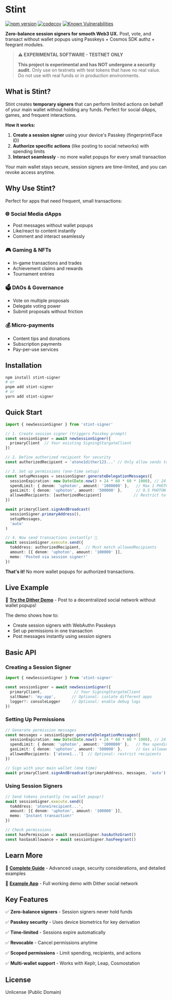 # Stint

[![npm version](https://img.shields.io/npm/v/stint-signer.svg)](https://www.npmjs.com/package/stint-signer)
[![codecov](https://codecov.io/gh/n2p5/stint/graph/badge.svg)](https://codecov.io/gh/n2p5/stint)
[![Known Vulnerabilities](https://snyk.io/test/github/n2p5/stint/badge.svg)](https://snyk.io/test/github/n2p5/stint)

**Zero-balance session signers for smooth Web3 UX.** Post, vote, and transact without wallet popups using Passkeys + Cosmos SDK authz + feegrant modules.

> **⚠️ EXPERIMENTAL SOFTWARE - TESTNET ONLY**
>
> **This project is experimental and has NOT undergone a security audit.** Only use on testnets with test tokens that have no real value. Do not use with real funds or in production environments.

## What is Stint?

Stint creates **temporary signers** that can perform limited actions on behalf of your main wallet without holding any funds. Perfect for social dApps, games, and frequent interactions.

**How it works:**

1. **Create a session signer** using your device's Passkey (fingerprint/Face ID)
2. **Authorize specific actions** (like posting to social networks) with spending limits
3. **Interact seamlessly** - no more wallet popups for every small transaction

Your main wallet stays secure, session signers are time-limited, and you can revoke access anytime.

## Why Use Stint?

Perfect for apps that need frequent, small transactions:

### 🌐 **Social Media dApps**

- Post messages without wallet popups
- Like/react to content instantly
- Comment and interact seamlessly

### 🎮 **Gaming & NFTs**

- In-game transactions and trades
- Achievement claims and rewards
- Tournament entries

### 🗳️ **DAOs & Governance**  

- Vote on multiple proposals
- Delegate voting power
- Submit proposals without friction

### 💰 **Micro-payments**

- Content tips and donations
- Subscription payments
- Pay-per-use services

## Installation

```bash
npm install stint-signer
# or
pnpm add stint-signer
# or
yarn add stint-signer
```

## Quick Start

```typescript
import { newSessionSigner } from 'stint-signer'

// 1. Create session signer (triggers Passkey prompt)
const sessionSigner = await newSessionSigner({
  primaryClient  // Your existing SigningStargateClient
})

// 2. Define authorized recipient for security
const authorizedRecipient = 'atone1dither123...' // Only allow sends to this address

// 3. Set up permissions (one-time setup)
const setupMessages = sessionSigner.generateDelegationMessages({
  sessionExpiration: new Date(Date.now() + 24 * 60 * 60 * 1000), // 24 hours
  spendLimit: { denom: 'uphoton', amount: '1000000' },   // Max 1 PHOTON
  gasLimit: { denom: 'uphoton', amount: '500000' },      // 0.5 PHOTON for gas
  allowedRecipients: [authorizedRecipient]              // Restrict to specific address
})

await primaryClient.signAndBroadcast(
  sessionSigner.primaryAddress(), 
  setupMessages, 
  'auto'
)

// 4. Now send transactions instantly! 🚀
await sessionSigner.execute.send({
  toAddress: authorizedRecipient,  // Must match allowedRecipients
  amount: [{ denom: 'uphoton', amount: '100000' }],
  memo: 'Posted via session signer!'
})
```

**That's it!** No more wallet popups for authorized transactions.

## Live Example

🎯 **[Try the Dither Demo](./examples/dither-post-demo)** - Post to a decentralized social network without wallet popups!

The demo shows how to:

- Create session signers with WebAuthn Passkeys  
- Set up permissions in one transaction
- Post messages instantly using session signers

## Basic API

### Creating a Session Signer

```typescript
import { newSessionSigner } from 'stint-signer'

const sessionSigner = await newSessionSigner({
  primaryClient,              // Your SigningStargateClient
  saltName?: 'my-app',       // Optional: isolate different apps
  logger?: consoleLogger     // Optional: enable debug logs
})
```

### Setting Up Permissions

```typescript
// Generate permission messages
const messages = sessionSigner.generateDelegationMessages({
  sessionExpiration: new Date(Date.now() + 24 * 60 * 60 * 1000), // 24 hours
  spendLimit: { denom: 'uphoton', amount: '1000000' },   // Max spending
  gasLimit: { denom: 'uphoton', amount: '500000' },      // Gas allowance
  allowedRecipients: ['atone1...']  // Optional: restrict recipients
})

// Sign with your main wallet (one time)
await primaryClient.signAndBroadcast(primaryAddress, messages, 'auto')
```

### Using Session Signers

```typescript
// Send tokens instantly (no wallet popup!)
await sessionSigner.execute.send({
  toAddress: 'atone1recipient...',
  amount: [{ denom: 'uphoton', amount: '100000' }],
  memo: 'Instant transaction!'
})

// Check permissions
const hasPermission = await sessionSigner.hasAuthzGrant()
const hasGasAllowance = await sessionSigner.hasFeegrant()
```

## Learn More

📖 **[Complete Guide](./docs/GUIDE.md)** - Advanced usage, security considerations, and detailed examples

🎯 **[Example App](./examples/dither-post-demo)** - Full working demo with Dither social network

## Key Features

✅ **Zero-balance signers** - Session signers never hold funds

✅ **Passkey security** - Uses device biometrics for key derivation

✅ **Time-limited** - Sessions expire automatically

✅ **Revocable** - Cancel permissions anytime

✅ **Scoped permissions** - Limit spending, recipients, and actions

✅ **Multi-wallet support** - Works with Keplr, Leap, Cosmostation


## License

Unlicense (Public Domain)
